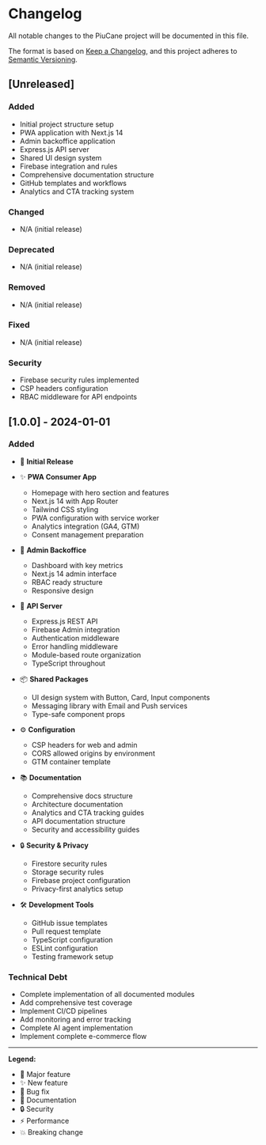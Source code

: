 # Changelog

All notable changes to the PiuCane project will be documented in this file.

The format is based on [Keep a Changelog](https://keepachangelog.com/en/1.0.0/),
and this project adheres to [Semantic Versioning](https://semver.org/spec/v2.0.0.html).

## [Unreleased]

### Added
- Initial project structure setup
- PWA application with Next.js 14
- Admin backoffice application
- Express.js API server
- Shared UI design system
- Firebase integration and rules
- Comprehensive documentation structure
- GitHub templates and workflows
- Analytics and CTA tracking system

### Changed
- N/A (initial release)

### Deprecated
- N/A (initial release)

### Removed
- N/A (initial release)

### Fixed
- N/A (initial release)

### Security
- Firebase security rules implemented
- CSP headers configuration
- RBAC middleware for API endpoints

## [1.0.0] - 2024-01-01

### Added
- 🚀 **Initial Release**
- ✨ **PWA Consumer App**
  - Homepage with hero section and features
  - Next.js 14 with App Router
  - Tailwind CSS styling
  - PWA configuration with service worker
  - Analytics integration (GA4, GTM)
  - Consent management preparation

- 🏢 **Admin Backoffice**
  - Dashboard with key metrics
  - Next.js 14 admin interface
  - RBAC ready structure
  - Responsive design

- 🔌 **API Server**
  - Express.js REST API
  - Firebase Admin integration
  - Authentication middleware
  - Error handling middleware
  - Module-based route organization
  - TypeScript throughout

- 📦 **Shared Packages**
  - UI design system with Button, Card, Input components
  - Messaging library with Email and Push services
  - Type-safe component props

- ⚙️ **Configuration**
  - CSP headers for web and admin
  - CORS allowed origins by environment
  - GTM container template

- 📚 **Documentation**
  - Comprehensive docs structure
  - Architecture documentation
  - Analytics and CTA tracking guides
  - API documentation structure
  - Security and accessibility guides

- 🔒 **Security & Privacy**
  - Firestore security rules
  - Storage security rules
  - Firebase project configuration
  - Privacy-first analytics setup

- 🛠️ **Development Tools**
  - GitHub issue templates
  - Pull request template
  - TypeScript configuration
  - ESLint configuration
  - Testing framework setup

### Technical Debt
- Complete implementation of all documented modules
- Add comprehensive test coverage
- Implement CI/CD pipelines
- Add monitoring and error tracking
- Complete AI agent implementation
- Implement complete e-commerce flow

---

**Legend:**
- 🚀 Major feature
- ✨ New feature
- 🐛 Bug fix
- 📝 Documentation
- 🔒 Security
- ⚡ Performance
- 💥 Breaking change